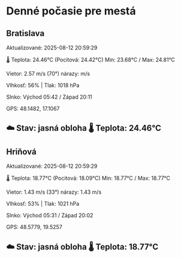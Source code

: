 ﻿# Denné počasie pre mestá

## Bratislava
Aktualizované: 2025-08-12 20:59:29

🌡️ Teplota: 24.46°C 
(Pocitová: 24.42°C)
Min: 23.68°C / Max: 24.81°C

Vietor: 2.57 m/s    (70°) 
nárazy:  m/s

Vlhkosť: 56% | Tlak: 1018 hPa

Slnko: Východ 05:42 / Západ 20:11

GPS: 48.1482, 17.1067

☁️ Stav: jasná obloha        🌡️ Teplota: 24.46°C
---

## Hriňová
Aktualizované: 2025-08-12 20:59:29

🌡️ Teplota: 18.77°C 
(Pocitová: 18.09°C)
Min: 18.77°C / Max: 18.77°C

Vietor: 1.43 m/s (33°)
nárazy: 1.43 m/s

Vlhkosť: 53% | Tlak: 1021 hPa

Slnko: Východ 05:31 / Západ 20:02

GPS: 48.5779, 19.5257

☁️ Stav: jasná obloha        🌡️ Teplota: 18.77°C
---
